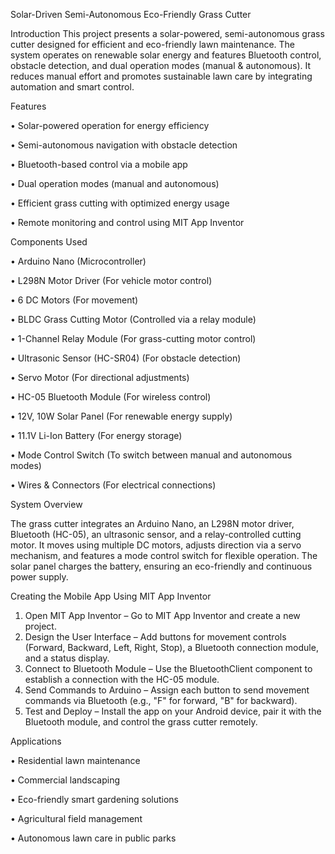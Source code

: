 Solar-Driven Semi-Autonomous Eco-Friendly Grass Cutter

Introduction
This project presents a solar-powered, semi-autonomous grass cutter designed for efficient and
eco-friendly lawn maintenance. The system operates on renewable solar energy and features 
Bluetooth control, obstacle detection, and dual operation modes (manual & autonomous).
It reduces manual effort and promotes sustainable lawn care by integrating automation and smart
control.

Features

•	Solar-powered operation for energy efficiency

•	Semi-autonomous navigation with obstacle detection

•	Bluetooth-based control via a mobile app

•	Dual operation modes (manual and autonomous)

•	Efficient grass cutting with optimized energy usage

•	Remote monitoring and control using MIT App Inventor


Components Used

•	Arduino Nano (Microcontroller)

•	L298N Motor Driver (For vehicle motor control)

•	6 DC Motors (For movement)

•	BLDC Grass Cutting Motor (Controlled via a relay module)

•	1-Channel Relay Module (For grass-cutting motor control)

•	Ultrasonic Sensor (HC-SR04) (For obstacle detection)

•	Servo Motor (For directional adjustments)

•	HC-05 Bluetooth Module (For wireless control)

•	12V, 10W Solar Panel (For renewable energy supply)

•	11.1V Li-Ion Battery (For energy storage)

•	Mode Control Switch (To switch between manual and autonomous modes)

•	Wires & Connectors (For electrical connections)

System Overview

The grass cutter integrates an Arduino Nano, an L298N motor driver, Bluetooth (HC-05),
an ultrasonic sensor, and a relay-controlled cutting motor. It moves using multiple DC motors,
adjusts direction via a servo mechanism, and features a mode control switch for flexible
operation. The solar panel charges the battery, ensuring an eco-friendly and continuous power 
supply.

Creating the Mobile App Using MIT App Inventor
1.	Open MIT App Inventor – Go to MIT App Inventor and create a new project.
2.	Design the User Interface – Add buttons for movement controls (Forward, Backward, Left, Right, Stop), a Bluetooth connection module, and a status display.
3.	Connect to Bluetooth Module – Use the BluetoothClient component to establish a connection with the HC-05 module.
4.	Send Commands to Arduino – Assign each button to send movement commands via Bluetooth (e.g., "F" for forward, "B" for backward).
5.	Test and Deploy – Install the app on your Android device, pair it with the Bluetooth module, and control the grass cutter remotely.

Applications

•	Residential lawn maintenance

•	Commercial landscaping

•	Eco-friendly smart gardening solutions

•	Agricultural field management

•	Autonomous lawn care in public parks




